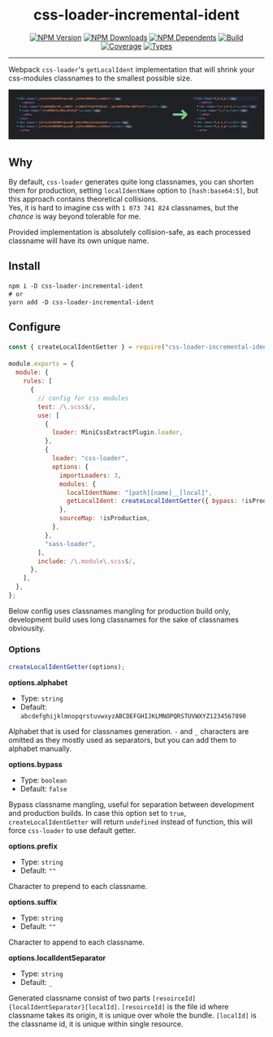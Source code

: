 <div align="center">

# css-loader-incremental-ident

[![NPM Version](https://flat.badgen.net/npm/v/css-loader-incremental-ident)](https://www.npmjs.com/package/css-loader-incremental-ident)
[![NPM Downloads](https://flat.badgen.net/npm/dm/css-loader-incremental-ident)](https://www.npmjs.com/package/css-loader-incremental-ident)
[![NPM Dependents](https://flat.badgen.net/npm/dependents/css-loader-incremental-ident)](https://www.npmjs.com/package/css-loader-incremental-ident)
[![Build](https://flat.badgen.net/github/checks/xobotyi/css-loader-incremental-ident)](https://github.com/xobotyi/css-loader-incremental-ident/actions)
[![Coverage](https://flat.badgen.net/codecov/c/github/xobotyi/css-loader-incremental-ident)](https://app.codecov.io/gh/xobotyi/css-loader-incremental-ident)
[![Types](https://flat.badgen.net/npm/types/css-loader-incremental-ident)](https://www.npmjs.com/package/css-loader-incremental-ident)

</div>

---

Webpack `css-loader`'s `getLocalIdent` implementation that will shrink your css-modules classnames
to the smallest possible size.

![example](./.github/img-example.jpg)

## Why

By default, `css-loader` generates quite long classnames, you can shorten them for production,
setting `localIdentName` option to `[hash:base64:5]`, but this approach contains theoretical
collisions.  
Yes, it is hard to imagine css with `1 073 741 824` classnames, but the _chance_ is way beyond
tolerable for me.

Provided implementation is absolutely collision-safe, as each processed classname will have its own
unique name.

## Install

```shell
npm i -D css-loader-incremental-ident
# or
yarn add -D css-loader-incremental-ident
```

## Configure

```js
const { createLocalIdentGetter } = require("css-loader-incremental-ident");

module.exports = {
  module: {
    rules: [
      {
        // config for css modules
        test: /\.scss$/,
        use: [
          {
            loader: MiniCssExtractPlugin.loader,
          },
          {
            loader: "css-loader",
            options: {
              importLoaders: 3,
              modules: {
                localIdentName: "[path][name]__[local]",
                getLocalIdent: createLocalIdentGetter({ bypass: !isProduction }),
              },
              sourceMap: !isProduction,
            },
          },
          "sass-loader",
        ],
        include: /\.module\.scss$/,
      },
    ],
  },
};
```

Below config uses classnames mangling for production build only, development build uses long
classnames for the sake of classnames obviousity.

### Options

```js
createLocalIdentGetter(options);
```

**options.alphabet**

- Type: `string`
- Default: `abcdefghijklmnopqrstuvwxyzABCDEFGHIJKLMNOPQRSTUVWXYZ1234567890`

Alphabet that is used for classnames generation. `-` and `_` characters are omitted as they mostly
used as separators, but you can add them to alphabet manually.

**options.bypass**

- Type: `boolean`
- Default: `false`

Bypass classname mangling, useful for separation between development and production builds. In case
this option set to `true`, `createLocalIdentGetter` will return `undefined` instead of function,
this will force `css-loader` to use default getter.

**options.prefix**

- Type: `string`
- Default: `""`

Character to prepend to each classname.

**options.suffix**

- Type: `string`
- Default: `""`

Character to append to each classname.

**options.localIdentSeparator**

- Type: `string`
- Default: `_`

Generated classname consist of two parts `[resoirceId]{localIdentSeparator}[localId]`.
`[resoirceId]` is the file id where classname takes its origin, it is unique over whole the
bundle. `[localId]` is the classname id, it is unique within single resource.
